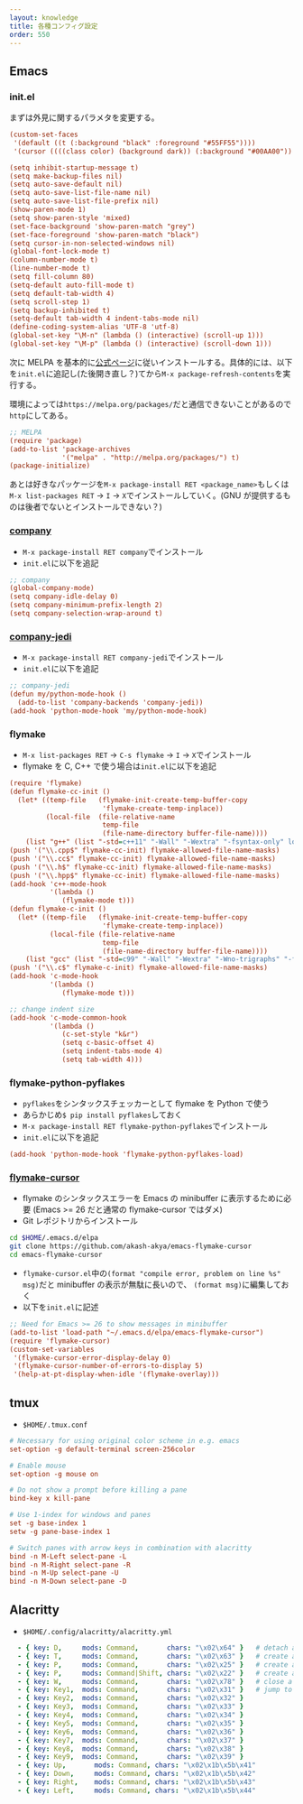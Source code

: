 ```yaml
---
layout: knowledge
title: 各種コンフィグ設定
order: 550
---
```


## Emacs

### init.el

まずは外見に関するパラメタを変更する。

```ini
(custom-set-faces
 '(default ((t (:background "black" :foreground "#55FF55"))))
 '(cursor ((((class color) (background dark)) (:background "#00AA00")) (((class color) (background light)) (:background "#999999")) (t nil))))

(setq inhibit-startup-message t)
(setq make-backup-files nil)
(setq auto-save-default nil)
(setq auto-save-list-file-name nil)
(setq auto-save-list-file-prefix nil)
(show-paren-mode 1)
(setq show-paren-style 'mixed)
(set-face-background 'show-paren-match "grey")
(set-face-foreground 'show-paren-match "black")
(setq cursor-in-non-selected-windows nil)
(global-font-lock-mode t)
(column-number-mode t)
(line-number-mode t)
(setq fill-column 80)
(setq-default auto-fill-mode t)
(setq default-tab-width 4)
(setq scroll-step 1)
(setq backup-inhibited t)
(setq-default tab-width 4 indent-tabs-mode nil)
(define-coding-system-alias 'UTF-8 'utf-8)
(global-set-key "\M-n" (lambda () (interactive) (scroll-up 1)))
(global-set-key "\M-p" (lambda () (interactive) (scroll-down 1)))
```

次に MELPA を基本的に[公式ページ](https://melpa.org/#/getting-started)に従いインストールする。具体的には、以下を`init.el`に追記し(た後開き直し？)てから`M-x package-refresh-contents`を実行する。

環境によっては`https://melpa.org/packages/`だと通信できないことがあるので`http`にしてある。

```ini
;; MELPA
(require 'package)
(add-to-list 'package-archives
             '("melpa" . "http://melpa.org/packages/") t)
(package-initialize)
```

あとは好きなパッケージを`M-x package-install RET <package_name>`もしくは`M-x list-packages RET` -> `I` -> `X`でインストールしていく。(GNU が提供するものは後者でないとインストールできない？)

### [company](https://github.com/company-mode/company-mode)

- `M-x package-install RET company`でインストール
- `init.el`に以下を追記

```ini
;; company
(global-company-mode)
(setq company-idle-delay 0)
(setq company-minimum-prefix-length 2)
(setq company-selection-wrap-around t)
```

### [company-jedi](https://github.com/syohex/emacs-company-jedi)

- `M-x package-install RET company-jedi`でインストール
- `init.el`に以下を追記

```ini
;; company-jedi
(defun my/python-mode-hook ()
  (add-to-list 'company-backends 'company-jedi))
(add-hook 'python-mode-hook 'my/python-mode-hook)
```

### flymake

- `M-x list-packages RET` -> `C-s flymake` -> `I` -> `X`でインストール
- flymake を C, C++ で使う場合は`init.el`に以下を追記

```ini
(require 'flymake)
(defun flymake-cc-init ()
  (let* ((temp-file   (flymake-init-create-temp-buffer-copy
                       'flymake-create-temp-inplace))
         (local-file  (file-relative-name
                       temp-file
                       (file-name-directory buffer-file-name))))
    (list "g++" (list "-std=c++11" "-Wall" "-Wextra" "-fsyntax-only" local-file))))
(push '("\\.cpp$" flymake-cc-init) flymake-allowed-file-name-masks)
(push '("\\.cc$" flymake-cc-init) flymake-allowed-file-name-masks)
(push '("\\.h$" flymake-cc-init) flymake-allowed-file-name-masks)
(push '("\\.hpp$" flymake-cc-init) flymake-allowed-file-name-masks)
(add-hook 'c++-mode-hook
          '(lambda ()
             (flymake-mode t)))
(defun flymake-c-init ()
  (let* ((temp-file   (flymake-init-create-temp-buffer-copy
                       'flymake-create-temp-inplace))
          (local-file (file-relative-name
                       temp-file
                       (file-name-directory buffer-file-name))))
    (list "gcc" (list "-std=c99" "-Wall" "-Wextra" "-Wno-trigraphs" "-fsyntax-only" local-file))))
(push '("\\.c$" flymake-c-init) flymake-allowed-file-name-masks)
(add-hook 'c-mode-hook
          '(lambda ()
             (flymake-mode t)))

;; change indent size
(add-hook 'c-mode-common-hook
          '(lambda ()
             (c-set-style "k&r")
             (setq c-basic-offset 4)
             (setq indent-tabs-mode 4)
             (setq tab-width 4)))
```

### flymake-python-pyflakes

- `pyflakes`をシンタックスチェッカーとして flymake を Python で使う
- あらかじめ`$ pip install pyflakes`しておく
- `M-x package-install RET flymake-python-pyflakes`でインストール
- `init.el`に以下を追記

```ini
(add-hook 'python-mode-hook 'flymake-python-pyflakes-load)
```

### [flymake-cursor](https://github.com/akash-akya/emacs-flymake-cursor)

- flymake のシンタックスエラーを Emacs の minibuffer に表示するために必要 (Emacs >= 26 だと通常の flymake-cursor ではダメ)
- Git レポジトリからインストール

```bash
cd $HOME/.emacs.d/elpa
git clone https://github.com/akash-akya/emacs-flymake-cursor
cd emacs-flymake-cursor
```

- `flymake-cursor.el`中の`(format "compile error, problem on line %s" msg)`だと minibuffer の表示が無駄に長いので、 `(format msg)`に編集しておく
- 以下を`init.el`に記述

```ini
;; Need for Emacs >= 26 to show messages in minibuffer
(add-to-list 'load-path "~/.emacs.d/elpa/emacs-flymake-cursor")
(require 'flymake-cursor)
(custom-set-variables
 '(flymake-cursor-error-display-delay 0)
 '(flymake-cursor-number-of-errors-to-display 5)
 '(help-at-pt-display-when-idle '(flymake-overlay)))
```

## tmux

* `$HOME/.tmux.conf`

```ini
# Necessary for using original color scheme in e.g. emacs
set-option -g default-terminal screen-256color

# Enable mouse
set-option -g mouse on

# Do not show a prompt before killing a pane
bind-key x kill-pane

# Use 1-index for windows and panes
set -g base-index 1
setw -g pane-base-index 1

# Switch panes with arrow keys in combination with alacritty
bind -n M-Left select-pane -L
bind -n M-Right select-pane -R
bind -n M-Up select-pane -U
bind -n M-Down select-pane -D
```

## Alacritty

* `$HOME/.config/alacritty/alacritty.yml`

```yml
  - { key: D,     mods: Command,       chars: "\x02\x64" }   # detach a session
  - { key: T,     mods: Command,       chars: "\x02\x63" }   # create a window
  - { key: P,     mods: Command,       chars: "\x02\x25" }   # create a horizontal pane
  - { key: P,     mods: Command|Shift, chars: "\x02\x22" }   # create a vertical pane
  - { key: W,     mods: Command,       chars: "\x02\x78" }   # close a pane (close a window with a single pane)
  - { key: Key1,  mods: Command,       chars: "\x02\x31" }   # jump to the window 1
  - { key: Key2,  mods: Command,       chars: "\x02\x32" }
  - { key: Key3,  mods: Command,       chars: "\x02\x33" }
  - { key: Key4,  mods: Command,       chars: "\x02\x34" }
  - { key: Key5,  mods: Command,       chars: "\x02\x35" }
  - { key: Key6,  mods: Command,       chars: "\x02\x36" }
  - { key: Key7,  mods: Command,       chars: "\x02\x37" }
  - { key: Key8,  mods: Command,       chars: "\x02\x38" }
  - { key: Key9,  mods: Command,       chars: "\x02\x39" }
  - { key: Up,       mods: Command, chars: "\x02\x1b\x5b\x41"            }   # move to another pane
  - { key: Down,     mods: Command, chars: "\x02\x1b\x5b\x42"            }
  - { key: Right,    mods: Command, chars: "\x02\x1b\x5b\x43"            }
  - { key: Left,     mods: Command, chars: "\x02\x1b\x5b\x44"            }
```
